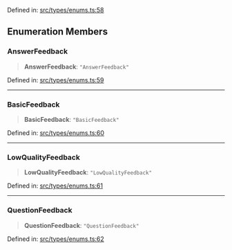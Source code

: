 Defined in: [src/types/enums.ts:58](https://github.com/bhavjitChauhan/khan-api/blob/67d30ab4498111952301bcaddbef9a132bf75105/src/types/enums.ts#L58)

## Enumeration Members

### AnswerFeedback

> **AnswerFeedback**: `"AnswerFeedback"`

Defined in: [src/types/enums.ts:59](https://github.com/bhavjitChauhan/khan-api/blob/67d30ab4498111952301bcaddbef9a132bf75105/src/types/enums.ts#L59)

***

### BasicFeedback

> **BasicFeedback**: `"BasicFeedback"`

Defined in: [src/types/enums.ts:60](https://github.com/bhavjitChauhan/khan-api/blob/67d30ab4498111952301bcaddbef9a132bf75105/src/types/enums.ts#L60)

***

### LowQualityFeedback

> **LowQualityFeedback**: `"LowQualityFeedback"`

Defined in: [src/types/enums.ts:61](https://github.com/bhavjitChauhan/khan-api/blob/67d30ab4498111952301bcaddbef9a132bf75105/src/types/enums.ts#L61)

***

### QuestionFeedback

> **QuestionFeedback**: `"QuestionFeedback"`

Defined in: [src/types/enums.ts:62](https://github.com/bhavjitChauhan/khan-api/blob/67d30ab4498111952301bcaddbef9a132bf75105/src/types/enums.ts#L62)
